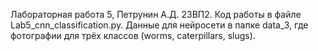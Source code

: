 Лабораторная работа 5, Петрунин А.Д. 23ВП2. Код работы в файле Lab5_cnn_classification.py. Данные для нейросети в папке data_3, где фотографии для трёх классов (worms, caterpillars, slugs).
